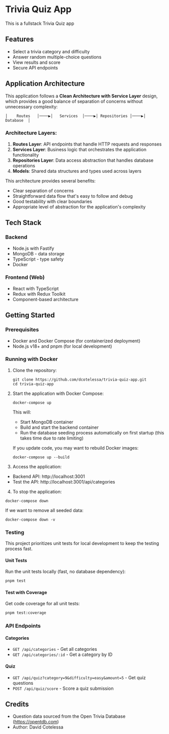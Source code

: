 # Trivia Quiz App

This is a fullstack Trivia Quiz app
## Features

- Select a trivia category and difficulty
- Answer random multiple-choice questions
- View results and score
- Secure API endpoints

## Application Architecture

This application follows a **Clean Architecture with Service Layer** design, which provides a good balance of separation of concerns without unnecessary complexity:

```
│    Routes   │────▶│   Services  │────▶│ Repositories │────▶│   Database  │

```

### Architecture Layers:

1. **Routes Layer**: API endpoints that handle HTTP requests and responses
2. **Services Layer**: Business logic that orchestrates the application functionality
3. **Repositories Layer**: Data access abstraction that handles database operations
4. **Models**: Shared data structures and types used across layers

This architecture provides several benefits:
- Clear separation of concerns
- Straightforward data flow that's easy to follow and debug
- Good testability with clear boundaries
- Appropriate level of abstraction for the application's complexity

## Tech Stack

### Backend
- Node.js with Fastify
- MongoDB - data storage
- TypeScript - type safety
- Docker

### Frontend (Web)

- React with TypeScript
- Redux with Redux Toolkit
- Component-based architecture

## Getting Started

### Prerequisites
- Docker and Docker Compose (for containerized deployment)
- Node.js v18+ and pnpm (for local development)

### Running with Docker

1. Clone the repository:
   ```
   git clone https://github.com/dcotelessa/trivia-quiz-app.git
   cd trivia-quiz-app
   ```

2. Start the application with Docker Compose:
   ```
   docker-compose up
   ```

   This will:
   - Start MongoDB container
   - Build and start the backend container
   - Run the database seeding process automatically on first startup (this takes time due to rate limiting)

   If you update code, you may want to rebuild Docker images:
   ```
   docker-compose up --build
   ```

3. Access the application:
- Backend API: http://localhost:3001
- Test the API: http://localhost:3001/api/categories

4. To stop the application:
```
docker-compose down
```

If we want to remove all seeded data:
```
docker-compose down -v
```

### Testing

This project prioritizes unit tests for local development to keep the testing process fast.

#### Unit Tests

Run the unit tests locally (fast, no database dependency):
```bash
pnpm test
```

#### Test with Coverage

Get code coverage for all unit tests:

```bash
pnpm test:coverage
```
### API Endpoints

#### Categories
- `GET /api/categories` - Get all categories
- `GET /api/categories/:id` - Get a category by ID

#### Quiz
- `GET /api/quiz?category=9&difficulty=easy&amount=5` - Get quiz questions
- `POST /api/quiz/score` - Score a quiz submission

## Credits
- Question data sourced from the Open Trivia Database (https://opentdb.com)
- Author: David Cotelessa
